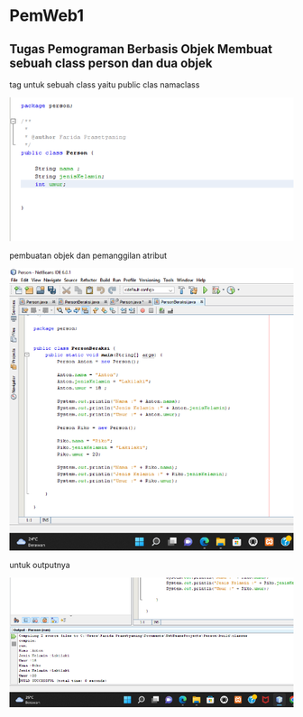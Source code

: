 # PemWeb1
 ## Tugas Pemograman Berbasis Objek Membuat sebuah class person dan dua objek

tag untuk sebuah class yaitu public clas namaclass

![Gambar 1](screenshot/ss1.png)

pembuatan objek dan pemanggilan atribut

![Gambar 2](screenshot/ss2.png)

untuk outputnya 

![Gambar 3](screenshot/ss3.png)

